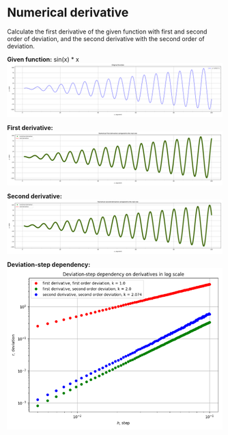 # Numerical derivative
Calculate the first derivative of the given function with first and second order of deviation, and the second derivative with the second order of deviation.

**Given function:** sin(x) * x
![original function](python/original_function.png)

**First derivative:**
![first derivative](python/first_derivative.png)

**Second derivative:**
![second derivative](python/second_derivative.png)

**Deviation-step dependency:**
![deviation](python/deviation.png)
